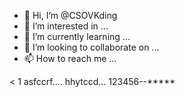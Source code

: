 - 👋 Hi, I’m @CSOVKding
- 👀 I’m interested in ...
- 🌱 I’m currently learning ...
- 💞️ I’m looking to collaborate on ...
- 📫 How to reach me ...

<!---
CSOVKding/CSOVKding is a ✨ special ✨ repository because its `README.md` (this file) appears on your GitHub profile.
You can click the Preview link to take a look at your changes.
--->
<  1
asfccrf....
hhytccd...
123456--*****
